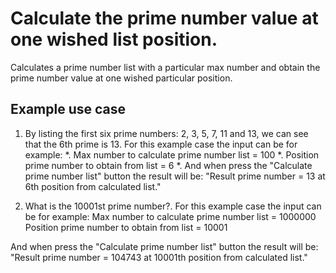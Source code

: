 # Calculate the prime number value at one wished list position.

Calculates a prime number list with a particular max number and obtain the prime number value at one wished particular position.

## Example use case

1. By listing the first six prime numbers: 2, 3, 5, 7, 11 and 13, we can see that the 6th prime is 13. For this example case the input can be for example:
  *. Max number to calculate prime number list = 100
  *. Position prime number to obtain from list = 6
  *. And when press the "Calculate prime number list" button the result will be: "Result prime number = 13 at 6th position from calculated list."

2. What is the 10001st prime number?. For this example case the input can be for example:
  Max number to calculate prime number list = 1000000
  Position prime number to obtain from list = 10001

  And when press the "Calculate prime number list" button the result will be:
  "Result prime number = 104743 at 10001th position from calculated list."
